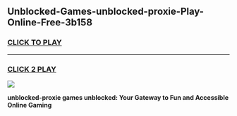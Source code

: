 
## Unblocked-Games-unblocked-proxie-Play-Online-Free-3b158
<h3>
<a href="https://premium76.site?title=unblocked-proxie&ref=26A">CLICK TO PLAY</a></h3>
<hr>

<h3>
<a href="https://premium76.site?title=unblocked-proxie&ref=26A">CLICK 2 PLAY</a>
  
</h3>

<a href="https://premium76.site?title=unblocked-proxie&ref=26A"><img src="https://clearcache.store/games.png"></a>


**unblocked-proxie games unblocked: Your Gateway to Fun and Accessible Online Gaming**
